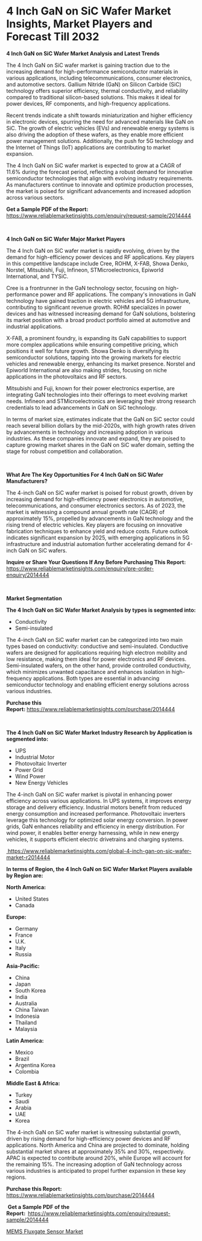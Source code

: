 <p><h1>4 Inch GaN on SiC Wafer Market Insights, Market Players and Forecast Till 2032</h1></p><p><strong>4 Inch GaN on SiC Wafer Market Analysis and Latest Trends</strong></p>
<p><p>The 4 Inch GaN on SiC wafer market is gaining traction due to the increasing demand for high-performance semiconductor materials in various applications, including telecommunications, consumer electronics, and automotive sectors. Gallium Nitride (GaN) on Silicon Carbide (SiC) technology offers superior efficiency, thermal conductivity, and reliability compared to traditional silicon-based solutions. This makes it ideal for power devices, RF components, and high-frequency applications.</p><p>Recent trends indicate a shift towards miniaturization and higher efficiency in electronic devices, spurring the need for advanced materials like GaN on SiC. The growth of electric vehicles (EVs) and renewable energy systems is also driving the adoption of these wafers, as they enable more efficient power management solutions. Additionally, the push for 5G technology and the Internet of Things (IoT) applications are contributing to market expansion.</p><p>The 4 Inch GaN on SiC wafer market is expected to grow at a CAGR of 11.6% during the forecast period, reflecting a robust demand for innovative semiconductor technologies that align with evolving industry requirements. As manufacturers continue to innovate and optimize production processes, the market is poised for significant advancements and increased adoption across various sectors.</p></p>
<p><strong>Get a Sample PDF of the Report:&nbsp;</strong> <a href="https://www.reliablemarketinsights.com/enquiry/request-sample/2014444?utm_campaign=3492&utm_medium=2&utm_source=Github&utm_content=ia&utm_term=29032025&utm_id=4-inch-gan-on-sic-wafer">https://www.reliablemarketinsights.com/enquiry/request-sample/2014444</a></p>
<p>&nbsp;</p>
<p><strong>4 Inch GaN on SiC Wafer Major Market Players</strong></p>
<p><p>The 4 Inch GaN on SiC wafer market is rapidly evolving, driven by the demand for high-efficiency power devices and RF applications. Key players in this competitive landscape include Cree, ROHM, X-FAB, Showa Denko, Norstel, Mitsubishi, Fuji, Infineon, STMicroelectronics, Epiworld International, and TYSiC. </p><p>Cree is a frontrunner in the GaN technology sector, focusing on high-performance power and RF applications. The company's innovations in GaN technology have gained traction in electric vehicles and 5G infrastructure, contributing to significant revenue growth. ROHM specializes in power devices and has witnessed increasing demand for GaN solutions, bolstering its market position with a broad product portfolio aimed at automotive and industrial applications. </p><p>X-FAB, a prominent foundry, is expanding its GaN capabilities to support more complex applications while ensuring competitive pricing, which positions it well for future growth. Showa Denko is diversifying its semiconductor solutions, tapping into the growing markets for electric vehicles and renewable energy, enhancing its market presence. Norstel and Epiworld International are also making strides, focusing on niche applications in the photovoltaics and RF sectors.</p><p>Mitsubishi and Fuji, known for their power electronics expertise, are integrating GaN technologies into their offerings to meet evolving market needs. Infineon and STMicroelectronics are leveraging their strong research credentials to lead advancements in GaN on SiC technology.</p><p>In terms of market size, estimates indicate that the GaN on SiC sector could reach several billion dollars by the mid-2020s, with high growth rates driven by advancements in technology and increasing adoption in various industries. As these companies innovate and expand, they are poised to capture growing market shares in the GaN on SiC wafer domain, setting the stage for robust competition and collaboration.</p></p>
<p>&nbsp;</p>
<p><strong>What Are The Key Opportunities For 4 Inch GaN on SiC Wafer Manufacturers?</strong></p>
<p><p>The 4-inch GaN on SiC wafer market is poised for robust growth, driven by increasing demand for high-efficiency power electronics in automotive, telecommunications, and consumer electronics sectors. As of 2023, the market is witnessing a compound annual growth rate (CAGR) of approximately 15%, propelled by advancements in GaN technology and the rising trend of electric vehicles. Key players are focusing on innovative fabrication techniques to enhance yield and reduce costs. Future outlook indicates significant expansion by 2025, with emerging applications in 5G infrastructure and industrial automation further accelerating demand for 4-inch GaN on SiC wafers.</p></p>
<p><strong>Inquire or Share Your Questions If Any Before Purchasing This Report:</strong> <a href="https://www.reliablemarketinsights.com/enquiry/pre-order-enquiry/2014444?utm_campaign=3492&utm_medium=2&utm_source=Github&utm_content=ia&utm_term=29032025&utm_id=4-inch-gan-on-sic-wafer">https://www.reliablemarketinsights.com/enquiry/pre-order-enquiry/2014444</a></p>
<p>&nbsp;</p>
<p><strong>Market Segmentation</strong></p>
<p><strong>The 4 Inch GaN on SiC Wafer Market Analysis by types is segmented into:</strong></p>
<p><ul><li>Conductivity</li><li>Semi-insulated</li></ul></p>
<p><p>The 4-inch GaN on SiC wafer market can be categorized into two main types based on conductivity: conductive and semi-insulated. Conductive wafers are designed for applications requiring high electron mobility and low resistance, making them ideal for power electronics and RF devices. Semi-insulated wafers, on the other hand, provide controlled conductivity, which minimizes unwanted capacitance and enhances isolation in high-frequency applications. Both types are essential in advancing semiconductor technology and enabling efficient energy solutions across various industries.</p></p>
<p><strong>Purchase this Report:&nbsp;</strong><a href="https://www.reliablemarketinsights.com/purchase/2014444?utm_campaign=3492&utm_medium=2&utm_source=Github&utm_content=ia&utm_term=29032025&utm_id=4-inch-gan-on-sic-wafer">https://www.reliablemarketinsights.com/purchase/2014444</a></p>
<p>&nbsp;</p>
<p><strong>The 4 Inch GaN on SiC Wafer Market Industry Research by Application is segmented into:</strong></p>
<p><ul><li>UPS</li><li>Industrial Motor</li><li>Photovoltaic Inverter</li><li>Power Grid</li><li>Wind Power</li><li>New Energy Vehicles</li></ul></p>
<p><p>The 4-inch GaN on SiC wafer market is pivotal in enhancing power efficiency across various applications. In UPS systems, it improves energy storage and delivery efficiency. Industrial motors benefit from reduced energy consumption and increased performance. Photovoltaic inverters leverage this technology for optimized solar energy conversion. In power grids, GaN enhances reliability and efficiency in energy distribution. For wind power, it enables better energy harnessing, while in new energy vehicles, it supports efficient electric drivetrains and charging systems.</p></p>
<p><a href="https://www.reliablemarketinsights.com/global-4-inch-gan-on-sic-wafer-market-r2014444?utm_campaign=3492&utm_medium=2&utm_source=Github&utm_content=ia&utm_term=29032025&utm_id=4-inch-gan-on-sic-wafer">&nbsp;https://www.reliablemarketinsights.com/global-4-inch-gan-on-sic-wafer-market-r2014444</a></p>
<p><strong>In terms of Region, the 4 Inch GaN on SiC Wafer Market Players available by Region are:</strong></p>
<p>
    <p> <strong> North America: </strong>
        <ul>
            <li>United States</li>
            <li>Canada</li>
        </ul>
        </p> 
    <p> <strong> Europe: </strong>
        <ul>
            <li>Germany</li>
            <li>France</li>
            <li>U.K.</li>
            <li>Italy</li>
            <li>Russia</li>
        </ul>
        </p> 
    <p> <strong> Asia-Pacific: </strong>
        <ul>
            <li>China</li>
            <li>Japan</li>
            <li>South Korea</li>
            <li>India</li>
            <li>Australia</li>
            <li>China Taiwan</li>
            <li>Indonesia</li>
            <li>Thailand</li>
            <li>Malaysia</li>
        </ul>
        </p> 
    <p> <strong> Latin America: </strong>
        <ul>
            <li>Mexico</li>
            <li>Brazil</li>
            <li>Argentina Korea</li>
            <li>Colombia</li>
        </ul>
        </p> 
    <p> <strong> Middle East & Africa: </strong>
        <ul>
            <li>Turkey</li>
            <li>Saudi</li>
            <li>Arabia</li>
            <li>UAE</li>
            <li>Korea</li>
        </ul>
    </p>
    </p>
<p><p>The 4-inch GaN on SiC wafer market is witnessing substantial growth, driven by rising demand for high-efficiency power devices and RF applications. North America and China are projected to dominate, holding substantial market shares at approximately 35% and 30%, respectively. APAC is expected to contribute around 20%, while Europe will account for the remaining 15%. The increasing adoption of GaN technology across various industries is anticipated to propel further expansion in these key regions.</p></p>
<p><strong>Purchase this Report: </strong><a href="https://www.reliablemarketinsights.com/purchase/2014444?utm_campaign=3492&utm_medium=2&utm_source=Github&utm_content=ia&utm_term=29032025&utm_id=4-inch-gan-on-sic-wafer">https://www.reliablemarketinsights.com/purchase/2014444</a></p>
<p>&nbsp;<strong>Get a Sample PDF of the Report:&nbsp;&nbsp;</strong><a href="https://www.reliablemarketinsights.com/enquiry/request-sample/2014444?utm_campaign=3492&utm_medium=2&utm_source=Github&utm_content=ia&utm_term=29032025&utm_id=4-inch-gan-on-sic-wafer">https://www.reliablemarketinsights.com/enquiry/request-sample/2014444</a></p>
<p><strong></strong></p>
<p><p><a href="https://github.com/oshrykauraj7/Market-Research-Report-List-1/blob/main/mems-fluxgate-sensor-market.md?utm_campaign=3492&utm_medium=2&utm_source=Github&utm_content=ia&utm_term=29032025&utm_id=4-inch-gan-on-sic-wafer">MEMS Fluxgate Sensor Market</a></p></p>
